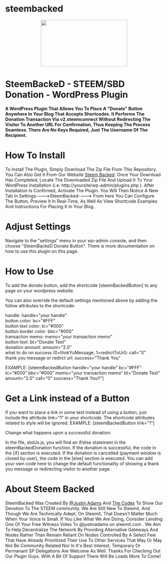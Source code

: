 # steembacked


<center><a href="https://steembacked.com/wp-content/uploads/2018/04/SteemBacked-Steem-SBD-Donation-Plugin.zip"><img class="aligncenter wp-image-423" src="https://steemitimages.com/DQmPmgbQZYudbedpWcV53XhfVy9otQCVzfjAoL97Hq7ewws/WP-Press-kit-logo-med.png" alt="" width="276" height="149" /></a></center>


# SteemBackeD - STEEM/SBD Donation - WordPress Plugin
<strong>A WordPress Plugin That Allows You To Place A "Donate" Button Anywhere In Your Blog That Accepts Shortcodes. It Performs The Donation Transaction Via v2.steemconnect Without Redirecting The Visitor To Another URL For Confirmation, Thus Keeping The Process Seamless. There Are No Keys Required, Just The Username Of The Recipient.</strong>

# How To Install

To Install The Plugin, Simply Download The Zip File From This Repository. You Can Also Get It From Our Website <a href="https://steembacked.com/steem-backed-donate-button-download/">Steem Backed</a>. Once Your Download Has Completed, Locate The Downloaded Zip File And Upload It To Your WordPress Installation (i.e. http://yoursite/wp-admin/plugins.php ). After Installation Is Confirmed, Activate The Plugin. You Will Then Notice A New Tab In Settings---->SteemBacked----> From here You Can Configure The Button, Preview It In Real-Time, As Well As View Shortcode Examples And Instructions For Placing It In Your Blog.

# Adjust Settings

Navigate to the "settings" menu in your wp-admin console, and then choose "SteemBackeD Donate Button". There is more documentation on how to use this plugin on this page.

# How to Use

To add the donate button, add the shortcode [steemBackedButton] to any page on your wordpress website.

You can also override the default settings mentioned above by adding the follow attributes to the shortcode:

handle: handle="your handle" <br />
button color: bc="#FFF" <br />
button text color: tc="#000" <br />
button border color: bbc="#000" <br />
transaction memo: memo="your transaction memo" <br />
button text: bt="Donate Text" <br />
donation amount: amount="2.0" <br />
what to do on success (0=thnkYuMessage, 1=redirctToUrl): call="0" <br />
thank you message or redirct url: success="Thank You" <br />

EXAMPLE: [steemBackedButton handle="your handle" bc="#FFF" tc="#000" bbc="#000" memo="your transaction memo" bt="Donate Text" amount="2.0" call="0" success="Thank You!!"]

# Get a Link instead of a Button

If you want to place a link in some text instead of using a button, just include the attribute link="1" in your shortcode. The shortcode attributes related to style will be ignored.
EXAMPLE: [steemBackedButton link="1"]

Change what happens upon a successful donation:

In the file, sbdJs.js, you will find an if/else statement in the steemBackedDonation function. If the donation is successful, the code in the [if] section is executed. If the donation is cancelled (payment window is closed by user), the code in the [else] section is executed. You can add your own code here to change the default functionality of showing a thank you message or redirecting visitor to another page.

# About Steem Backed
SteemBacked Was Created By <a href="https://steemit.com/@justinadams">@Justin Adams</a> And <a href="https://steemit.com/@thecodex">The Codex</a> To Show Our Devotion To The STEEM community. We Are Still New To Steemit, And Though We Are Technically Adept, On Steemit, That Doesn't Matter Much When Your Voice Is Small. If You Like What We Are Doing, Consider Lending One Of Your Free Witness Votes To @justinadams on steemit.com . We Aim To Help Decentralize The Network By Providing Alternative Gateways And Nodes Rather Than Remain Reliant On Nodes Controlled By A Select Few That Have Already Prioritized Their Use To Other Services That May Or May Not Be Community Related Nor In It's Best Interest. Temporary Or Permanant SP Delegations Are Welcome As Well. Thanks For Checking Out Our Plugin Guys. With A Bit Of Support There Will Be Loads More To Come!
